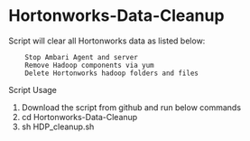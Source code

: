 # Hortonworks-Data-Cleanup

Script will clear all Hortonworks data as listed below:

		Stop Ambari Agent and server
		Remove Hadoop components via yum
		Delete Hortonworks hadoop folders and files
		

Script Usage

1. Download the script from github and run below commands
2. cd Hortonworks-Data-Cleanup
3. sh HDP_cleanup.sh

